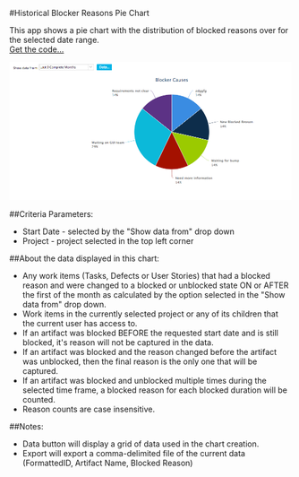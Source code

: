#Historical Blocker Reasons Pie Chart

This app shows a pie chart with the distribution of blocked reasons over for 
the selected date range.  
[Get the code...](https://raw.githubusercontent.com/RallyTechServices/blocker-apps/master/blocker-reasons-piechart/deploy/App.txt)

![ScreenShot](/images/blocker-reasons-piechart.png)

##Criteria Parameters:

 * Start Date - selected by the "Show data from" drop down 
 * Project    - project selected in the top left corner  

##About the data displayed in this chart:  

 * Any work items (Tasks, Defects or User Stories) that had a blocked reason and were changed 
   to a blocked or unblocked state ON or AFTER the first of the month as calculated by the 
   option selected in the "Show data from" drop down.
 * Work items in the currently selected project or any of its children that the current user has access to.
 * If an artifact was blocked BEFORE the requested start date and is still blocked, 
   it's reason will not be captured in the data.  
 * If an artifact was blocked and the reason changed before the artifact was unblocked, then the final reason is the 
   only one that will be captured.  
 * If an artifact was blocked and unblocked multiple times during the selected time frame, a blocked reason for each 
   blocked duration will be counted.  
 * Reason counts are case insensitive. 
   
##Notes: 
 * Data button will display a grid of data used in the chart creation.  
 * Export will export a comma-delimited file of the current data (FormattedID, Artifact Name, Blocked Reason)  

